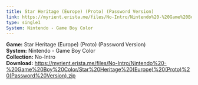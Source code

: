 ```yaml
---
title: Star Heritage (Europe) (Proto) (Password Version)
link: https://myrient.erista.me/files/No-Intro/Nintendo%20-%20Game%20Boy%20Color/Star%20Heritage%20(Europe)%20(Proto)%20(Password%20Version).zip
type: single1
System: Nintendo - Game Boy Color
---
```

<b>Game:</b> Star Heritage (Europe) (Proto) (Password Version)<br>
<b>System:</b> Nintendo - Game Boy Color<br>
<b>Collection:</b> No-Intro<br>
<b>Download:</b> https://myrient.erista.me/files/No-Intro/Nintendo%20-%20Game%20Boy%20Color/Star%20Heritage%20(Europe)%20(Proto)%20(Password%20Version).zip